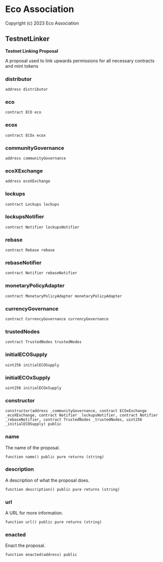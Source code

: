# Eco Association

Copyright (c) 2023 Eco Association

## TestnetLinker

**Testnet Linking Proposal**

A proposal used to link upwards permissions for all necessary contracts and mint tokens

### distributor

```solidity
address distributor
```

### eco

```solidity
contract ECO eco
```

### ecox

```solidity
contract ECOx ecox
```

### communityGovernance

```solidity
address communityGovernance
```

### ecoXExchange

```solidity
address ecoXExchange
```

### lockups

```solidity
contract Lockups lockups
```

### lockupsNotifier

```solidity
contract Notifier lockupsNotifier
```

### rebase

```solidity
contract Rebase rebase
```

### rebaseNotifier

```solidity
contract Notifier rebaseNotifier
```

### monetaryPolicyAdapter

```solidity
contract MonetaryPolicyAdapter monetaryPolicyAdapter
```

### currencyGovernance

```solidity
contract CurrencyGovernance currencyGovernance
```

### trustedNodes

```solidity
contract TrustedNodes trustedNodes
```

### initialECOSupply

```solidity
uint256 initialECOSupply
```

### initialECOxSupply

```solidity
uint256 initialECOxSupply
```

### constructor

```solidity
constructor(address _communityGovernance, contract ECOxExchange _ecoXExchange, contract Notifier _lockupsNotifier, contract Notifier _rebaseNotifier, contract TrustedNodes _trustedNodes, uint256 _initialECOSupply) public
```

### name

The name of the proposal.

```solidity
function name() public pure returns (string)
```

### description

A description of what the proposal does.

```solidity
function description() public pure returns (string)
```

### url

A URL for more information.

```solidity
function url() public pure returns (string)
```

### enacted

Enact the proposal.

```solidity
function enacted(address) public
```

